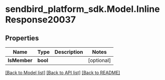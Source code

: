 
# sendbird_platform_sdk.Model.InlineResponse20037

## Properties

Name | Type | Description | Notes
------------ | ------------- | ------------- | -------------
**IsMember** | **bool** |  | [optional] 

[[Back to Model list]](../README.md#documentation-for-models)
[[Back to API list]](../README.md#documentation-for-api-endpoints)
[[Back to README]](../README.md)

